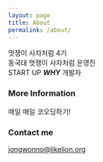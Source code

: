 ```yaml
---
layout: page
title: About
permalink: /about/
---
```


멋쟁이 사자처럼 4기<br>
동국대 멋쟁이 사자처럼 운영진<br>
START UP ***WHY*** 개발자

### More Information

매일 매일 코오딩하기!

### Contact me

[jongwonno@likelion.org](mailto:jongwonno@likelion.org)
